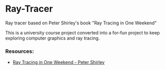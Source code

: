 # Ray-Tracer
Ray tracer based on Peter Shirley's book "Ray Tracing in One Weekend"

This is a university course project converted into a for-fun project to keep
exploring computer graphics and ray tracing.


### Resources:
- [Ray Tracing in One Weekend - Peter Shirley](https://raytracing.github.io/books/RayTracingInOneWeekend.html)

